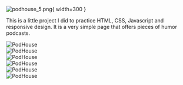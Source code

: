 
![podhouse_5.png](/assets/podhouse_5.png){ width=300 }

This is a little project I did to practice HTML, CSS, Javascript and responsive design. It is a very simple page that
offers pieces of humor podcasts.

<div class="grid">
    <div >
        <img src="/assets/ph_1.png" alt="PodHouse">
    </div>
    <div >
        <img src="/assets/ph_2.png" alt="PodHouse">
    </div>
    <div >
        <img src="/assets/ph_3.png" alt="PodHouse">
    </div>
    <div >
        <img src="/assets/ph_4.png" alt="PodHouse">
    </div>
    <div >
        <img src="/assets/ph_5.png" alt="PodHouse">
    </div>
    <div >
        <img src="/assets/ph_6.png" alt="PodHouse">
    </div>
</div>
